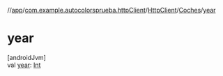 //[app](../../../../index.md)/[com.example.autocolorsprueba.httpClient](../../index.md)/[HttpClient](../index.md)/[Coches](index.md)/[year](year.md)

# year

[androidJvm]\
val [year](year.md): [Int](https://kotlinlang.org/api/latest/jvm/stdlib/kotlin/-int/index.html)
